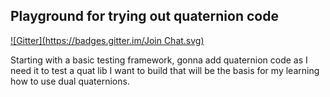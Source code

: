 Playground for trying out quaternion code
-----
[![Gitter](https://badges.gitter.im/Join Chat.svg)](https://gitter.im/raspofabs/quatplay?utm_source=badge&utm_medium=badge&utm_campaign=pr-badge&utm_content=badge)

Starting with a basic testing framework, gonna add quaternion code as I need it
to test a quat lib I want to build that will be the basis for my learning how
to use dual quaternions.
